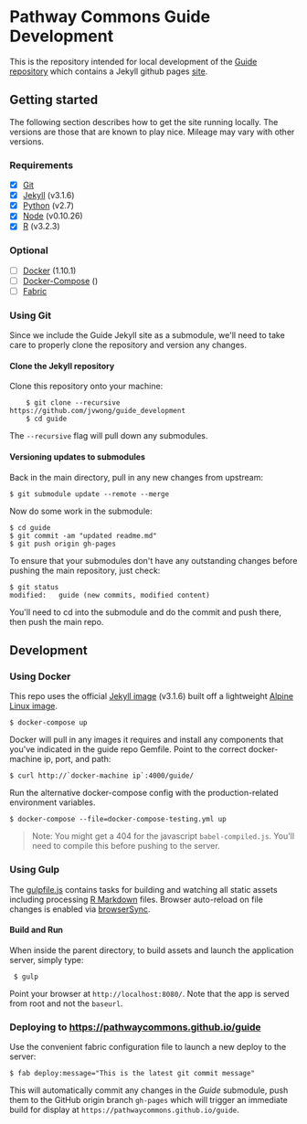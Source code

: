 # Pathway Commons Guide Development

This is the repository intended for local development of the [Guide repository](https://github.com/jvwong/guide) which contains a Jekyll github pages [site](https://jvwong.github.io/guide/).

## Getting started
The following section describes how to get the site running locally. The versions are those that are known to play nice. Mileage may vary with other versions.

### Requirements
- [x] [Git](https://git-scm.com/)
- [x] [Jekyll](https://jekyllrb.com/docs/installation/) (v3.1.6)
- [x] [Python](https://www.python.org/download/releases/2.7/) (v2.7)
- [x] [Node](https://nodejs.org/en/) (v0.10.26)
- [x] [R](https://www.r-project.org/) (v3.2.3)

### Optional 
- [ ] [Docker](https://docs.docker.com/engine/installation/) (1.10.1)
- [ ] [Docker-Compose](https://docs.docker.com/compose/install/) ()
- [ ] [Fabric](http://www.fabfile.org/)

### Using Git
Since we include the Guide Jekyll site as a submodule, we'll need to take care to properly clone the repository and version any changes.

#### Clone the Jekyll repository
Clone this repository onto your machine:

``` shell
	$ git clone --recursive https://github.com/jvwong/guide_development
	$ cd guide
```
The `--recursive` flag will pull down any submodules.

#### Versioning updates to submodules
Back in the main directory, pull in any new changes from upstream:

``` shell
$ git submodule update --remote --merge
```

Now do some work in the submodule:

``` shell
$ cd guide
$ git commit -am "updated readme.md"
$ git push origin gh-pages
```

To ensure that your submodules don't have any outstanding changes before pushing the main repository, just check:

``` shell
$ git status
modified:   guide (new commits, modified content)
```

You'll need to cd into the submodule and do the commit and push there, then push the main repo.

## Development
### Using Docker
This repo uses the official [Jekyll image](https://hub.docker.com/r/jekyll/jekyll/tags/) (v3.1.6) built off a lightweight [Alpine Linux image](https://hub.docker.com/_/alpine/).

``` shell
$ docker-compose up
```

Docker will pull in any images it requires and install any components that you've indicated in the guide repo Gemfile. Point to the correct docker-machine ip, port, and path:

``` shell
$ curl http://`docker-machine ip`:4000/guide/
```

Run the alternative docker-compose config with the production-related environment variables.

``` shell
$ docker-compose --file=docker-compose-testing.yml up
```

> Note: You might get a 404 for the javascript `babel-compiled.js`. You'll need to compile this before pushing to the server.

### Using Gulp
The [gulpfile.js](https://github.com/jvwong/guide_development/blob/master/gulpfile.js) contains tasks for building and watching all static assets including processing [R Markdown](http://rmarkdown.rstudio.com/) files. Browser auto-reload on file changes is enabled via [browserSync](https://www.browsersync.io/). 

#### Build and Run
When inside the parent directory, to build assets and launch the application server, simply type:

```shell
 $ gulp
```  
 
Point your browser at  `http://localhost:8080/`. Note that the app is served from root and not the `baseurl`. 

### Deploying to https://pathwaycommons.github.io/guide
Use the convenient fabric configuration file to launch a new deploy to the server:

``` shell
$ fab deploy:message="This is the latest git commit message"
```

This will automatically commit any changes in the *Guide* submodule, push them to the GitHub origin branch `gh-pages` which will trigger an immediate build for display at `https://pathwaycommons.github.io/guide`.
